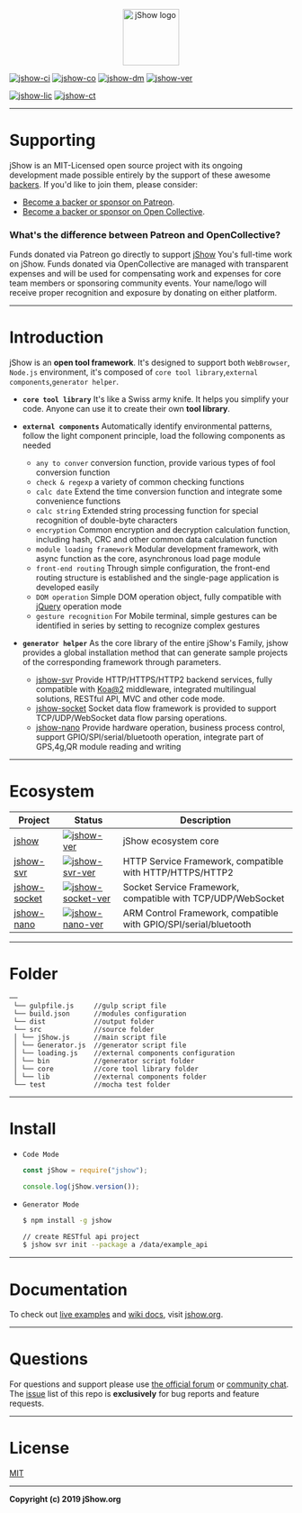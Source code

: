 <p align="center">
	<a href="https://jshow.org" target="_blank">
		<img width="100" src="https://jshow.org/images/jshow.png" alt="jShow logo" />
	</a>
</p>

[![jshow-ci]][jshow-travisci]
[![jshow-co]][jshow-codecov]
[![jshow-dm]][jshow-npm]
[![jshow-ver]][jshow-npm]

[![jshow-lic]][jshow-npm]
[![jshow-ct]][jshow-chat]

[jshow-github]: https://github.com/j-show/jshow
[jshow-npm]: https://npmjs.com/package/jshow
[jshow-chat]: https://gitter.im/j-show/jshow
[jshow-travisci]: https://travis-ci.org/j-show/jshow
[jshow-codecov]: https://codecov.io/github/j-show/jshow?branch=master
[jshow-site]: https://jshow.org
[jshow-wiki]: https://wiki.jshow.org
[jshow-example]: https://example.jshow.org
[jshow-forum]: https://forum.jshow.org

[jshow-ci]: https://img.shields.io/travis/j-show/jshow/master.svg
[jshow-co]: https://img.shields.io/codecov/c/github/j-show/jshow/master.svg
[jshow-ver]: https://img.shields.io/npm/v/jshow.svg
[jshow-lic]: https://img.shields.io/npm/l/jshow.svg
[jshow-dm]: https://img.shields.io/npm/dm/jshow.svg
[jshow-ct]: https://img.shields.io/gitter/room/j-show/jshow.svg

[jshow-svr-url]: https://github.com/j-show/jshow-svr
[jshow-svr-npm]: https://npmjs.com/package/jshow-svr
[jshow-svr-ver]: https://img.shields.io/npm/v/jshow-svr.svg

[jshow-socket-url]: https://github.com/j-show/jshow-socket
[jshow-socket-npm]: https://npmjs.com/package/jshow-socket
[jshow-socket-ver]: https://img.shields.io/npm/v/jshow-socket.svg

[jshow-nano-url]: https://github.com/j-show/jshow-nano
[jshow-nano-npm]: https://npmjs.com/package/jshow-nano
[jshow-nano-ver]: https://img.shields.io/npm/v/jshow-nano.svg

---

# Supporting

jShow is an MIT-Licensed open source project with its ongoing development made possible entirely by the support of these awesome [backers](https://github.com/j-show/jShow/blob/master/BACKERS.md). If you'd like to join them, please consider:

- [Become a backer or sponsor on Patreon](https://www.patreon.com/jshow).
- [Become a backer or sponsor on Open Collective](https://opencollective.com/jshow).

### What's the difference between Patreon and OpenCollective?

Funds donated via Patreon go directly to support [jShow][jshow-github] You's full-time work on jShow. Funds donated via OpenCollective are managed with transparent expenses and will be used for compensating work and expenses for core team members or sponsoring community events. Your name/logo will receive proper recognition and exposure by donating on either platform.

---

# Introduction

jShow is an **open tool framework**. It's designed to support both `WebBrowser`, `Node.js` environment, it's composed of `core tool library`,`external components`,`generator helper`.

- **`core tool library`** It's like a Swiss army knife. It helps you simplify your code. Anyone can use it to create their own **tool library**.

- **`external components`** Automatically identify environmental patterns, follow the light component principle, load the following components as needed
	- `any to conver` conversion function, provide various types of fool conversion function
	- `check & regexp` a variety of common checking functions
	- `calc date` Extend the time conversion function and integrate some convenience functions
	- `calc string` Extended string processing function for special recognition of double-byte characters
	- `encryption` Common encryption and decryption calculation function, including hash, CRC and other common data calculation function
	- `module loading framework` Modular development framework, with async function as the core, asynchronous load page module
	- `front-end routing` Through simple configuration, the front-end routing structure is established and the single-page application is developed easily
	- `DOM operation` Simple DOM operation object, fully compatible with [jQuery](https://jquery.com/) operation mode
	- `gesture recognition` For Mobile terminal, simple gestures can be identified in series by setting to recognize complex gestures

- **`generator helper`** As the core library of the entire jShow's Family, jshow provides a global installation method that can generate sample projects of the corresponding framework through parameters.
	- [jshow-svr][jshow-svr-url] Provide HTTP/HTTPS/HTTP2 backend services, fully compatible with [Koa@2](https://koajs.com/) middleware, integrated multilingual solutions, RESTful API, MVC and other code mode.
	- [jshow-socket][jshow-socket-url] Socket data flow framework is provided to support TCP/UDP/WebSocket data flow parsing operations.
	- [jshow-nano][jshow-nano-url] Provide hardware operation, business process control, support GPIO/SPI/serial/bluetooth operation, integrate part of GPS,4g,QR module reading and writing

---


# Ecosystem

| Project | Status | Description |
|---|---|---|
| [jshow][jshow-github] | [![jshow-ver]][jshow-npm] | jShow ecosystem core |
| [jshow-svr][jshow-svr-url] | [![jshow-svr-ver]][jshow-svr-npm] | HTTP Service Framework, compatible with HTTP/HTTPS/HTTP2 |
| [jshow-socket][jshow-socket-url] | [![jshow-socket-ver]][jshow-socket-npm] | Socket Service Framework, compatible with TCP/UDP/WebSocket |
| [jshow-nano][jshow-nano-url] | [![jshow-nano-ver]][jshow-nano-npm] | ARM Control Framework, compatible with GPIO/SPI/serial/bluetooth |

---

# Folder

```
──
 └── gulpfile.js     //gulp script file
 └── build.json      //modules configuration
 └── dist            //output folder
 └── src             //source folder
 │ └── jShow.js      //main script file
 │ └── Generator.js  //generator script file
 │ └── loading.js    //external components configuration
 │ └── bin           //generator script folder
 │ └── core          //core tool library folder
 │ └── lib           //external components folder
 └── test            //mocha test folder
```

---

# Install

- `Code Mode`

	```javascript
	const jShow = require("jshow");
	
	console.log(jShow.version());
	```
	
- `Generator Mode`
	
	```bash
	$ npm install -g jshow
	
	// create RESTful api project
	$ jshow svr init --package a /data/example_api
	```

---

# Documentation


To check out [live examples][jshow-example] and [wiki docs][jshow-wiki], visit [jshow.org][jshow-site].

---

# Questions

For questions and support please use [the official forum][jshow-forum] or [community chat][jshow-chat]. 
The [issue](https://github.com/j-show/jShow/issues) list of this repo is **exclusively** for bug reports and feature requests.

---

# License

[MIT](http://opensource.org/licenses/MIT)

---

**Copyright (c) 2019 jShow.org**
